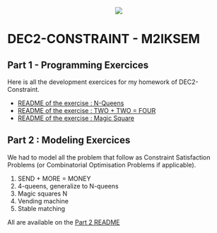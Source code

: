 <p align="center">
  <img src="https://study-eu.s3.amazonaws.com/uploads/university/universit--paris-1-panth-on-sorbonne-479-logo.png">
</p>


# DEC2-CONSTRAINT - M2IKSEM

## Part 1 - Programming Exercices 

Here is all the development exercices for my homework of DEC2-Constraint.


- [README of the exercise : N-Queens](Part1/N-Queens)
- [README of the exercise : TWO + TWO = FOUR](Part1/TWO+TWO=FOUR)
- [README of the exercise : Magic Square](Part1/Magic-Square)


## Part 2 : Modeling Exercices 

We had to model all the problem that follow as Constraint Satisfaction Problems (or Combinatorial Optimisation Problems if applicable).

1. SEND + MORE = MONEY
2. 4-queens, generalize to N-queens
3. Magic squares N
4. Vending machine
5. Stable matching 

All are available on the  [Part 2 README](Part2) 
